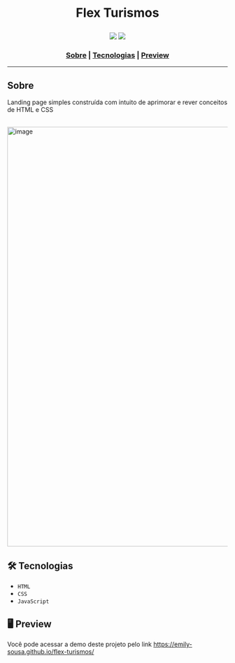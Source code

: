 # <p align="center">Flex Turismos</p>

<div align="center">
 <img src="http://img.shields.io/static/v1?label=RELEASE&message=JULY%2022&color=green&style=for-the-badge"/>
<img src="https://img.shields.io/static/v1?label=STATUS&message=FINISH&color=green&style=for-the-badge"/>
</div>

<h3 align="center">
  <a href="Sobre">Sobre</a> |
  <a href="Tecnologias">Tecnologias</a> |
  <a href="Preview">Preview</a>
</h3>

___

## Sobre
Landing page simples construída com intuito de aprimorar e rever conceitos de HTML e CSS
<br></br>

<img width="960" alt="image" src="https://user-images.githubusercontent.com/88735994/180287638-c5261a81-5fbc-40b5-bf2f-1e7654f0a5b1.png">


## 🛠️ Tecnologias
* ``HTML``
* ``CSS``
* ``JavaScript``

## 🖥️ Preview
Você pode acessar a demo deste projeto pelo link https://emily-sousa.github.io/flex-turismos/
